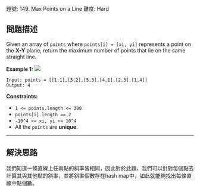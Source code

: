 題號: 149. Max Points on a Line
難度: Hard

## 問題描述
Given an array of `points` where `points[i] = [xi, yi]` represents a point on the **X-Y** plane, return the maximum number of points that lie on the same straight line.

**Example 1:**
![](https://i.imgur.com/1p5CwhR.png)
```
Input: points = [[1,1],[3,2],[5,3],[4,1],[2,3],[1,4]]
Output: 4
```

**Constraints:**

- `1 <= points.length <= 300`
- `points[i].length == 2`
- `-10^4 <= xi, yi <= 10^4`
- All the `points` are **unique**.

---
## 解決思路
我們知道一條直線上任兩點的斜率皆相同，因此對於此題，我們可以針對每個點去計算其與其他點的斜率，並將斜率個數存在hash map中，如此就能夠找出每條直線中點個數。